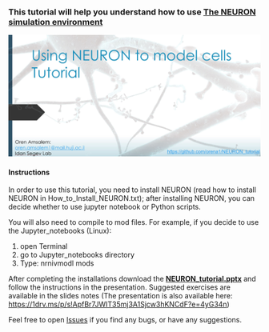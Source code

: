 ### This tutorial will help you understand how to use [The NEURON simulation environment](https://neuron.yale.edu/neuron/) 

[![Main](main.JPG)](https://github.com/orena1/NEURON_tutorial/raw/master/NEURON_tutorial.pptx "main")


#### Instructions

In order to use this tutorial, you need to install NEURON (read how to install NEURON in How_to_Install_NEURON.txt); after installing NEURON, you can decide whether to use jupyter notebook or Python scripts.

You will also need to compile to mod files. 
For example, if you decide to use the Jupyter_notebooks (Linux):
1. open Terminal
2. go to Jupyter_notebooks directory
3. Type: nrnivmodl mods

After completing the installations download the **[NEURON_tutorial.pptx](https://github.com/orena1/NEURON_tutorial/raw/master/NEURON_tutorial.pptx)** and follow the instructions in the presentation. Suggested exercises are available in the slides notes (The presentation is also available here: https://1drv.ms/p/s!ApfBr7JWIT35mj3A1Sjcw3hKNCdF?e=4yG34n)
 
 
 Feel free to open [Issues](https://github.com/orena1/NEURON_tutorial/issues) if you find any bugs, or have any suggestions.
